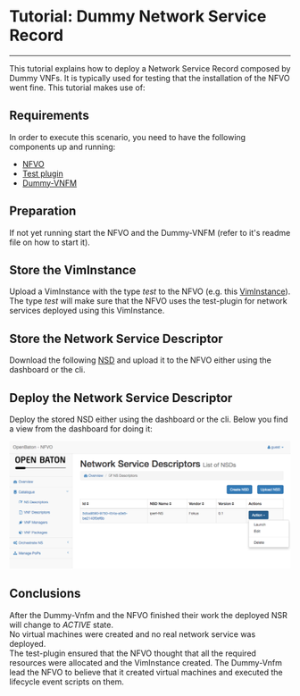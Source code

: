 # Tutorial: Dummy Network Service Record
-----------------------------------------

This tutorial explains how to deploy a Network Service Record composed by Dummy VNFs. It is typically used for testing that the installation of the NFVO went fine. This tutorial makes use of: 

## Requirements

In order to execute this scenario, you need to have the following components up and running: 
 
 * [NFVO]
 * [Test plugin]
 * [Dummy-VNFM] 

## Preparation

If not yet running start the NFVO and the Dummy-VNFM (refer to it's readme file on how to start it).

## Store the VimInstance

Upload a VimInstance with the type *test* to the NFVO (e.g. this [VimInstance]). 
The type *test* will make sure that the NFVO uses the test-plugin for network services deployed using this VimInstance.  


## Store the Network Service Descriptor 

Download the following [NSD] and upload it to the NFVO either using the dashboard or the cli. 

## Deploy the Network Service Descriptor 

Deploy the stored NSD either using the dashboard or the cli. Below you find a view from the dashboard for doing it: 

![nsr-deployment][nsr-deployment]

## Conclusions

After the Dummy-Vnfm and the NFVO finished their work the deployed NSR will change to *ACTIVE* state.  
No virtual machines were created and no real network service was deployed.  
The test-plugin ensured that the NFVO thought that all the required resources were allocated and the VimInstance created. 
The Dummy-Vnfm lead the NFVO to believe that it created virtual machines and executed the lifecycle event scripts on them. 

<!---
References
-->
[Dummy-VNFM]: https://github.com/openbaton/dummy-vnfm-amqp
[vim-doc]:vim-instance-documentation
[Test Plugin]: https://github.com/openbaton/test-plugin
[NSD]: descriptors/tutorial-dummy-NSR/tutorial-dummy-NSR.json
[VimInstance]: descriptors/vim-instance/test-vim-instance.json
[nsr-deployment]: images/tutorials/tutorial-dummy-NSR/launch-NSD.png
[NFVO]: https://github.com/openbaton/NFVO


<!---
Script for open external links in a new tab
-->
<script type="text/javascript" charset="utf-8">
      // Creating custom :external selector
      $.expr[':'].external = function(obj){
          return !obj.href.match(/^mailto\:/)
                  && (obj.hostname != location.hostname);
      };
      $(function(){
        $('a:external').addClass('external');
        $(".external").attr('target','_blank');
      })
</script>
